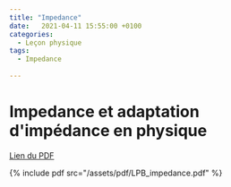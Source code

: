 ```yaml
---
title: "Impedance"
date:   2021-04-11 15:55:00 +0100
categories:
  - Leçon physique
tags:
  - Impedance
  
---
```


# Impedance et adaptation d'impédance en physique

[Lien du PDF](/assets/pdf/LPB_impedance.pdf.pdf)

{% include pdf src="/assets/pdf/LPB_impedance.pdf" %}

